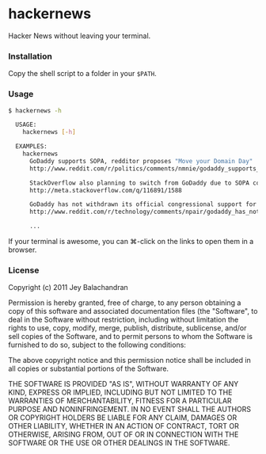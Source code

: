 # hackernews
Hacker News without leaving your terminal.

### Installation
Copy the shell script to a folder in your `$PATH`.

### Usage
``` sh
$ hackernews -h

  USAGE:
    hackernews [-h]

  EXAMPLES:
    hackernews
      GoDaddy supports SOPA, redditor proposes "Move your Domain Day"
      http://www.reddit.com/r/politics/comments/nmnie/godaddy_supports_sopa_im_transferring_51_domains/

      StackOverflow also planning to switch from GoDaddy due to SOPA concerns.
      http://meta.stackoverflow.com/q/116891/1588

      GoDaddy has not withdrawn its official congressional support for SOPA
      http://www.reddit.com/r/technology/comments/npair/godaddy_has_not_withdrawn_its_official/

      ...
```

If your terminal is awesome, you can ⌘-click on the links to open them in a browser.

### License
Copyright (c) 2011 Jey Balachandran

Permission is hereby granted, free of charge, to any person obtaining a copy of this software and associated documentation files (the "Software", to deal in the Software without restriction, including without limitation the rights to use, copy, modify, merge, publish, distribute, sublicense, and/or sell copies of the Software, and to permit persons to whom the Software is furnished to do so, subject to the following conditions:

The above copyright notice and this permission notice shall be included in all copies or substantial portions of the Software.

THE SOFTWARE IS PROVIDED "AS IS", WITHOUT WARRANTY OF ANY KIND, EXPRESS OR IMPLIED, INCLUDING BUT NOT LIMITED TO THE WARRANTIES OF MERCHANTABILITY, FITNESS FOR A PARTICULAR PURPOSE AND NONINFRINGEMENT. IN NO EVENT SHALL THE AUTHORS OR COPYRIGHT HOLDERS BE LIABLE FOR ANY CLAIM, DAMAGES OR OTHER LIABILITY, WHETHER IN AN ACTION OF CONTRACT, TORT OR OTHERWISE, ARISING FROM, OUT OF OR IN CONNECTION WITH THE SOFTWARE OR THE USE OR OTHER DEALINGS IN THE SOFTWARE.
